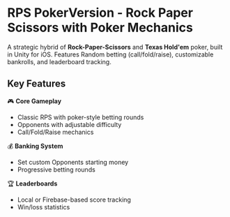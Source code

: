 # RPS PokerVersion - Rock Paper Scissors with Poker Mechanics

A strategic hybrid of **Rock-Paper-Scissors** and **Texas Hold'em** poker, built in Unity for iOS. Features Random betting (call/fold/raise), customizable bankrolls, and leaderboard tracking.

## Key Features
🎮 **Core Gameplay**  
- Classic RPS with poker-style betting rounds  
- Opponents with adjustable difficulty  
- Call/Fold/Raise mechanics  

💰 **Banking System**  
- Set custom Opponents starting money  
- Progressive betting rounds  

🏆 **Leaderboards**  
- Local or Firebase-based score tracking  
- Win/loss statistics  
